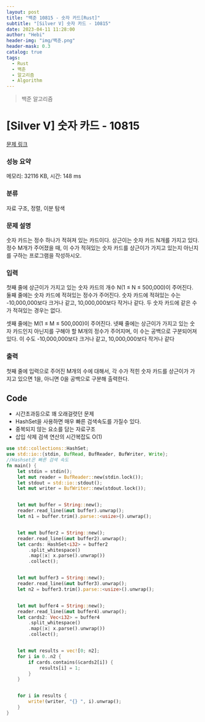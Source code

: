 ```yaml
---
layout: post
title: "백준 10815 - 숫자 카드[Rust]"
subtitle: "[Silver V] 숫자 카드 - 10815"
date: 2023-04-11 11:28:00
author: "Hebi"
header-img: "img/백준.png"
header-mask: 0.3
catalog: true
tags:
  - Rust
  - 백준
  - 알고리즘
  - Algorithm
---
```


> 백준 알고리즘

# [Silver V] 숫자 카드 - 10815

[문제 링크](https://www.acmicpc.net/problem/10815)

### 성능 요약

메모리: 32116 KB, 시간: 148 ms

### 분류

자료 구조, 정렬, 이분 탐색

### 문제 설명

<p>숫자 카드는 정수 하나가 적혀져 있는 카드이다. 상근이는 숫자 카드 N개를 가지고 있다. 정수 M개가 주어졌을 때, 이 수가 적혀있는 숫자 카드를 상근이가 가지고 있는지 아닌지를 구하는 프로그램을 작성하시오.</p>

### 입력

 <p>첫째 줄에 상근이가 가지고 있는 숫자 카드의 개수 N(1 ≤ N ≤ 500,000)이 주어진다. 둘째 줄에는 숫자 카드에 적혀있는 정수가 주어진다. 숫자 카드에 적혀있는 수는 -10,000,000보다 크거나 같고, 10,000,000보다 작거나 같다. 두 숫자 카드에 같은 수가 적혀있는 경우는 없다.</p>

<p>셋째 줄에는 M(1 ≤ M ≤ 500,000)이 주어진다. 넷째 줄에는 상근이가 가지고 있는 숫자 카드인지 아닌지를 구해야 할 M개의 정수가 주어지며, 이 수는 공백으로 구분되어져 있다. 이 수도 -10,000,000보다 크거나 같고, 10,000,000보다 작거나 같다</p>

### 출력

 <p>첫째 줄에 입력으로 주어진 M개의 수에 대해서, 각 수가 적힌 숫자 카드를 상근이가 가지고 있으면 1을, 아니면 0을 공백으로 구분해 출력한다.</p>

## Code

- 시간초과등으로 꽤 오래걸렷던 문제
- HashSet을 사용하면 매우 빠른 검색속도를 가질수 있다.
- 중복되지 않는 요소를 담는 자료구조
- 삽입 삭제 검색 연산의 시간복잡도 O(1)

```rs
use std::collections::HashSet;
use std::io::{stdin, BufRead, BufReader, BufWriter, Write};
//Hashset은 빠른 검색 속도
fn main() {
    let stdin = stdin();
    let mut reader = BufReader::new(stdin.lock());
    let stdout = std::io::stdout();
    let mut writer = BufWriter::new(stdout.lock());


    let mut buffer = String::new();
    reader.read_line(&mut buffer).unwrap();
    let n1 = buffer.trim().parse::<usize>().unwrap();


    let mut buffer2 = String::new();
    reader.read_line(&mut buffer2).unwrap();
    let cards: HashSet<i32> = buffer2
        .split_whitespace()
        .map(|x| x.parse().unwrap())
        .collect();


    let mut buffer3 = String::new();
    reader.read_line(&mut buffer3).unwrap();
    let n2 = buffer3.trim().parse::<usize>().unwrap();


    let mut buffer4 = String::new();
    reader.read_line(&mut buffer4).unwrap();
    let cards2: Vec<i32> = buffer4
        .split_whitespace()
        .map(|x| x.parse().unwrap())
        .collect();


    let mut results = vec![0; n2];
    for i in 0..n2 {
        if cards.contains(&cards2[i]) {
            results[i] = 1;
        }
    }


    for i in results {
        write!(writer, "{} ", i).unwrap();
    }
}
```
